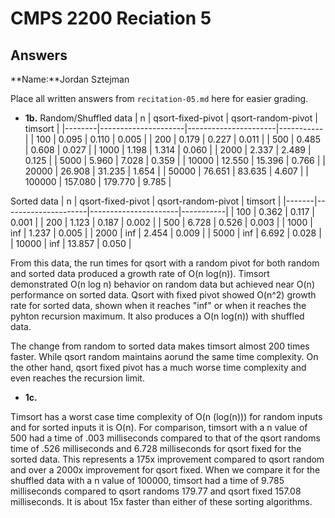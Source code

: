 # CMPS 2200 Reciation 5
## Answers

**Name:**Jordan Sztejman


Place all written answers from `recitation-05.md` here for easier grading.







- **1b.**
Random/Shuffled data
|      n |   qsort-fixed-pivot |   qsort-random-pivot |   timsort |
|--------|---------------------|----------------------|-----------|
|    100 |               0.095 |                0.110 |     0.005 |
|    200 |               0.179 |                0.227 |     0.011 |
|    500 |               0.485 |                0.608 |     0.027 |
|   1000 |               1.198 |                1.314 |     0.060 |
|   2000 |               2.337 |                2.489 |     0.125 |
|   5000 |               5.960 |                7.028 |     0.359 |
|  10000 |              12.550 |               15.396 |     0.766 |
|  20000 |              26.908 |               31.235 |     1.654 |
|  50000 |              76.651 |               83.635 |     4.607 |
| 100000 |             157.080 |              179.770 |     9.785 |

Sorted data
|     n |   qsort-fixed-pivot |   qsort-random-pivot |   timsort |
|-------|---------------------|----------------------|-----------|
|   100 |               0.362 |                0.117 |     0.001 |
|   200 |               1.123 |                0.187 |     0.002 |
|   500 |               6.728 |                0.526 |     0.003 |
|  1000 |             inf     |                1.237 |     0.005 |
|  2000 |             inf     |                2.454 |     0.009 |
|  5000 |             inf     |                6.692 |     0.028 |
| 10000 |             inf     |               13.857 |     0.050 |

From this data,  the run times for qsort with a random pivot for both random and sorted data produced a growth rate of O(n log(n)).  Timsort demonstrated O(n log n) behavior on random data but achieved near O(n) performance on sorted data.  Qsort with fixed pivot showed O(n^2) growth rate for sorted data, shown when it reaches "inf" or when it reaches the pyhton recursion maximum. It also produces a O(n log(n)) with shuffled data. 

The change from random to sorted data makes timsort almost 200 times faster. While qsort random maintains aorund the same time complexity. On the other hand, qsort fixed pivot has a much worse time complexity and even reaches the recursion limit.

- **1c.**

Timsort has a worst case time complexity of O(n (log(n))) for random inputs and for sorted inputs it is O(n). For comparison, timsort with a n value of 500 had a time of .003 milliseconds compared to that of the qsort randoms time of .526 milliseconds and 6.728 milliseconds for qsort fixed for the sorted data. This represents a 175x improvement compared to qsort random and over a 2000x improvement for qsort fixed. When we compare it for the shuffled data with a n value of 100000, timsort had a time of 9.785 milliseconds compared to qsort randoms 179.77 and qsort fixed 157.08 milliseconds. It is about 15x faster than either of these sorting algorithms. 